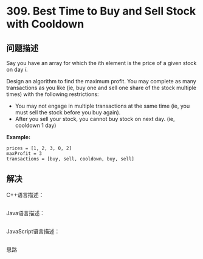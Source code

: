 # 309. Best Time to Buy and Sell Stock with Cooldown

## 问题描述

Say you have an array for which the *i*th element is the price of a given stock on day *i*.

Design an algorithm to find the maximum profit. You may complete as many transactions as you like (ie, buy one and sell one share of the stock multiple times) with the following restrictions:

- You may not engage in multiple transactions at the same time (ie, you must sell the stock before you buy again).
- After you sell your stock, you cannot buy stock on next day. (ie, cooldown 1 day)

**Example:**

```
prices = [1, 2, 3, 0, 2]
maxProfit = 3
transactions = [buy, sell, cooldown, buy, sell]
```

## 解决

C++语言描述：

```c++

```

Java语言描述：

```java

```

JavaScript语言描述：

```javascript

```

思路